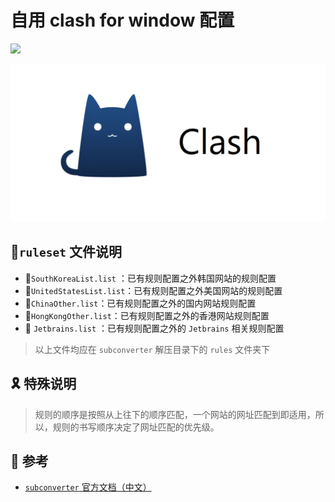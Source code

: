 # 自用 clash for window 配置

![](https://img.shields.io/badge/Class-clash%20for%20window-yellow)

![](https://raw.githubusercontent.com/Parantric/picture-bed/main/202205120701166.jpg)

## :bookmark_tabs:`ruleset` 文件说明

-   :bookmark:`SouthKoreaList.list` ：已有规则配置之外韩国网站的规则配置
-   :bookmark:`UnitedStatesList.list`：已有规则配置之外美国网站的规则配置
-   :bookmark:`ChinaOther.list`：已有规则配置之外的国内网站规则配置
-   :bookmark:`HongKongOther.list`：已有规则配置之外的香港网站规则配置
-   :bookmark: `Jetbrains.list` ：已有规则配置之外的 `Jetbrains` 相关规则配置

>   以上文件均应在 `subconverter` 解压目录下的 `rules` 文件夹下

## :reminder_ribbon: 特殊说明

>   规则的顺序是按照从上往下的顺序匹配，一个网站的网址匹配到即适用，所以，规则的书写顺序决定了网址匹配的优先级。

## :pushpin: 参考

-   [`subconverter` 官方文档（中文）](https://github.com/tindy2013/subconverter/blob/master/README-cn.md)
